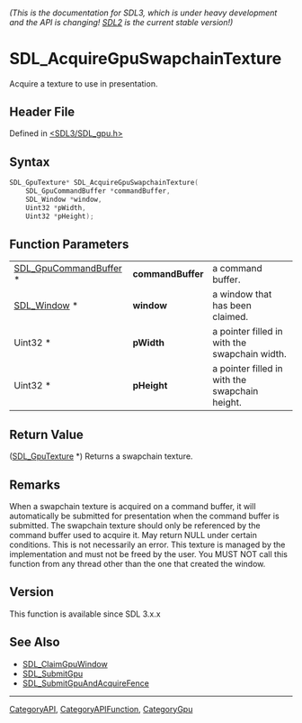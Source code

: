 ###### (This is the documentation for SDL3, which is under heavy development and the API is changing! [SDL2](https://wiki.libsdl.org/SDL2/) is the current stable version!)
# SDL_AcquireGpuSwapchainTexture

Acquire a texture to use in presentation.

## Header File

Defined in [<SDL3/SDL_gpu.h>](https://github.com/libsdl-org/SDL/blob/main/include/SDL3/SDL_gpu.h)

## Syntax

```c
SDL_GpuTexture* SDL_AcquireGpuSwapchainTexture(
    SDL_GpuCommandBuffer *commandBuffer,
    SDL_Window *window,
    Uint32 *pWidth,
    Uint32 *pHeight);
```

## Function Parameters

|                                                |                   |                                                |
| ---------------------------------------------- | ----------------- | ---------------------------------------------- |
| [SDL_GpuCommandBuffer](SDL_GpuCommandBuffer) * | **commandBuffer** | a command buffer.                              |
| [SDL_Window](SDL_Window) *                     | **window**        | a window that has been claimed.                |
| Uint32 *                                       | **pWidth**        | a pointer filled in with the swapchain width.  |
| Uint32 *                                       | **pHeight**       | a pointer filled in with the swapchain height. |

## Return Value

([SDL_GpuTexture](SDL_GpuTexture) *) Returns a swapchain texture.

## Remarks

When a swapchain texture is acquired on a command buffer, it will
automatically be submitted for presentation when the command buffer is
submitted. The swapchain texture should only be referenced by the command
buffer used to acquire it. May return NULL under certain conditions. This
is not necessarily an error. This texture is managed by the implementation
and must not be freed by the user. You MUST NOT call this function from any
thread other than the one that created the window.

## Version

This function is available since SDL 3.x.x

## See Also

- [SDL_ClaimGpuWindow](SDL_ClaimGpuWindow)
- [SDL_SubmitGpu](SDL_SubmitGpu)
- [SDL_SubmitGpuAndAcquireFence](SDL_SubmitGpuAndAcquireFence)

----
[CategoryAPI](CategoryAPI), [CategoryAPIFunction](CategoryAPIFunction), [CategoryGpu](CategoryGpu)

